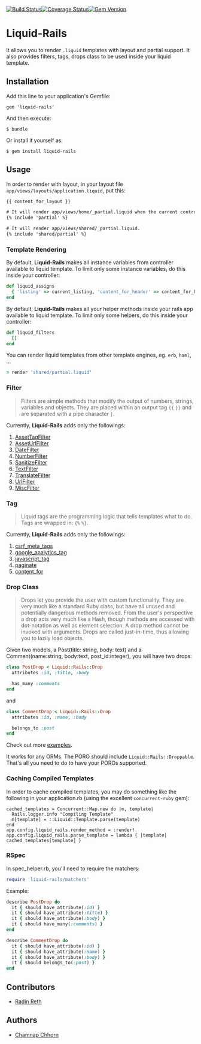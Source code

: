 [![Build Status](https://travis-ci.org/chamnap/liquid-rails.svg?branch=master)](https://travis-ci.org/yoolk/liquid-rails)[![Coverage Status](https://coveralls.io/repos/yoolk/liquid-rails/badge.png?branch=master)](https://coveralls.io/r/yoolk/liquid-rails?branch=master)[![Gem Version](https://badge.fury.io/rb/liquid-rails.svg)](http://badge.fury.io/rb/liquid-rails)
# Liquid-Rails

It allows you to render `.liquid` templates with layout and partial support. It also provides filters, tags, drops class to be used inside your liquid template.

## Installation

Add this line to your application's Gemfile:

    gem 'liquid-rails'

And then execute:

    $ bundle

Or install it yourself as:

    $ gem install liquid-rails

## Usage

In order to render with layout, in your layout file `app/views/layouts/application.liquid`, put this:

```html
{{ content_for_layout }}
```

```html
# It will render app/views/home/_partial.liquid when the current controller is `HomeController`.
{% include 'partial' %}

# It will render app/views/shared/_partial.liquid.
{% include 'shared/partial' %}
```

### Template Rendering

By default, **Liquid-Rails** makes all instance variables from controller available to liquid template. To limit only some instance variables, do this inside your controller:

```ruby
def liquid_assigns
  { 'listing' => current_listing, 'content_for_header' => content_for_header, 'current_account' => current_account }
end
```

By default, **Liquid-Rails** makes all your helper methods inside your rails app available to liquid template. To limit only some helpers, do this inside your controller:

```ruby
def liquid_filters
  []
end
```

You can render liquid templates from other template engines, eg. `erb`, `haml`, ...

```ruby
= render 'shared/partial.liquid'
```

### Filter

> Filters are simple methods that modify the output of numbers, strings, variables and objects. They are placed within an output tag `{{` `}}` and are separated with a pipe character `|`.

Currently, **Liquid-Rails** adds only the followings:

1. [AssetTagFilter](https://github.com/yoolk/liquid-rails/blob/master/lib/liquid-rails/filters/asset_tag_filter.rb)
2. [AssetUrlFilter](https://github.com/yoolk/liquid-rails/blob/master/lib/liquid-rails/filters/asset_url_filter.rb)
3. [DateFilter](https://github.com/yoolk/liquid-rails/blob/master/lib/liquid-rails/filters/date_filter.rb)
4. [NumberFilter](https://github.com/yoolk/liquid-rails/blob/master/lib/liquid-rails/filters/number_filter.rb)
5. [SanitizeFilter](https://github.com/yoolk/liquid-rails/blob/master/lib/liquid-rails/filters/sanitize_filter.rb)
6. [TextFilter](https://github.com/yoolk/liquid-rails/blob/master/lib/liquid-rails/filters/text_filter.rb)
7. [TranslateFilter](https://github.com/yoolk/liquid-rails/blob/master/lib/liquid-rails/filters/translate_filter.rb)
8. [UrlFilter](https://github.com/yoolk/liquid-rails/blob/master/lib/liquid-rails/filters/url_filter.rb)
9. [MiscFilter](https://github.com/yoolk/liquid-rails/blob/master/lib/liquid-rails/filters/misc_filter.rb)

### Tag

> Liquid tags are the programming logic that tells templates what to do. Tags are wrapped in: `{%` `%}`.

Currently, **Liquid-Rails** adds only the followings:

1. [csrf_meta_tags](https://github.com/yoolk/liquid-rails/blob/master/lib/liquid-rails/tags/csrf_meta_tags.rb)
2. [google_analytics_tag](https://github.com/yoolk/liquid-rails/blob/master/lib/liquid-rails/tags/google_analytics_tag.rb)
3. [javascript_tag](https://github.com/yoolk/liquid-rails/blob/master/lib/liquid-rails/tags/javascript_tag.rb)
4. [paginate](https://github.com/yoolk/liquid-rails/blob/master/lib/liquid-rails/tags/paginate_tag.rb)
4. [content_for](https://github.com/yoolk/liquid-rails/blob/master/lib/liquid-rails/tags/content_for.rb)

### Drop Class

> Drops let you provide the user with custom functionality. They are very much like a standard Ruby class, but have all unused and potentially dangerous methods removed. From the user's perspective a drop acts very much like a Hash, though methods are accessed with dot-notation as well as element selection. A drop method cannot be invoked with arguments. Drops are called just-in-time, thus allowing you to lazily load objects.

Given two models, a Post(title: string, body: text) and a Comment(name:string, body:text, post_id:integer), you will have two drops:

```ruby
class PostDrop < Liquid::Rails::Drop
  attributes :id, :title, :body

  has_many :comments
end
```

and

```ruby
class CommentDrop < Liquid::Rails::Drop
  attributes :id, :name, :body

  belongs_to :post
end
```

Check out more [examples](https://github.com/yoolk/liquid-rails/blob/master/spec/fixtures/poro.rb).

It works for any ORMs. The PORO should include `Liquid::Rails::Droppable`. That's all you need to do to have your POROs supported.

### Caching Compiled Templates

In order to cache compiled templates, you may do something like the following in your application.rb (using the excellent `concurrent-ruby` gem):
```
cached_templates = Concurrent::Map.new do |m, template|
  Rails.logger.info "Compiling Template"
  m[template] = ::Liquid::Template.parse(template)
end
app.config.liquid_rails.render_method = :render!
app.config.liquid_rails.parse_template = lambda { |template| cached_templates[template] }
```

### RSpec

In spec_helper.rb, you'll need to require the matchers:

```ruby
require 'liquid-rails/matchers'
```

Example:

```ruby
describe PostDrop do
  it { should have_attribute(:id) }
  it { should have_attribute(:title) }
  it { should have_attribute(:body) }
  it { should have_many(:comments) }
end
```

```ruby
describe CommentDrop do
  it { should have_attribute(:id) }
  it { should have_attribute(:name) }
  it { should have_attribute(:body) }
  it { should belongs_to(:post) }
end
```

## Contributors

* [Radin Reth](https://github.com/radin-reth/)

## Authors

* [Chamnap Chhorn](https://github.com/chamnap)
